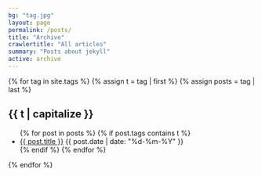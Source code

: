 ```yaml
---
bg: "tag.jpg"
layout: page
permalink: /posts/
title: "Archive"
crawlertitle: "All articles"
summary: "Posts about jekyll"
active: archive
---
```


{% for tag in site.tags %}
  {% assign t = tag | first %}
  {% assign posts = tag | last %}

<h2 class="category-key" id="{{ t | downcase }}">{{ t | capitalize }}</h2>

<ul class="year">
  {% for post in posts %}
    {% if post.tags contains t %}
      <li>
        <a href="{{ post.url }}">{{ post.title }}</a>
        <span class="date">{{ post.date | date: "%d-%m-%Y"  }}</span>
      </li>
    {% endif %}
  {% endfor %}
</ul>


{% endfor %}
